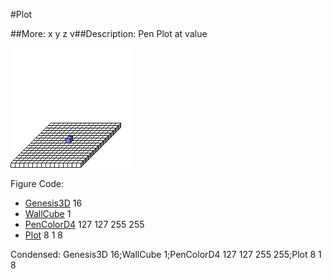 #Plot

##More: x y z v##Description: Pen Plot at <x> <y> <z> value

![](Plot.png)

Figure Code:
- [Genesis3D](Genesis3D.md) 16
- [WallCube](WallCube.md) 1
- [PenColorD4](PenColorD4.md) 127 127 255 255
- [Plot](Plot.md) 8 1 8

Condensed: Genesis3D 16;WallCube 1;PenColorD4 127 127 255 255;Plot 8 1 8

